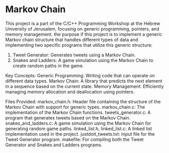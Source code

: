 # Markov Chain 

This project is a part of the C/C++ Programming Workshop at the Hebrew University of Jerusalem, focusing on generic programming, pointers, and memory management.
the purpose if this project is to implement a generic Markov chain structure that handles different types of data and implementing two specific programs that utilize this generic structure:
1. Tweet Generator: Generates tweets using a Markov Chain.
2. Snakes and Ladders: A game simulation using the Markov Chain to create random paths in the game.
   
Key Concepts:
Generic Programming: Writing code that can operate on different data types.
Markov Chain: A library that predicts the next element in a sequence based on the current state.
Memory Management: Efficiently managing memory allocation and deallocation using pointers.

Files Provided:
markov_chain.h: Header file containing the structure of the Markov Chain with support for generic types.
markov_chain.c: The implementation of the Markov Chain functions.
tweets_generator.c: A program that generates tweets based on the Markov Chain.
snakes_and_ladders.c: A game simulation using the Markov Chain for generating random game paths.
linked_list.h, linked_list.c: A linked list implementation used in the project.
justdoit_tweets.txt: Input file for the Tweet Generator program.
makefile: For compiling both the Tweet Generator and Snakes and Ladders programs.
